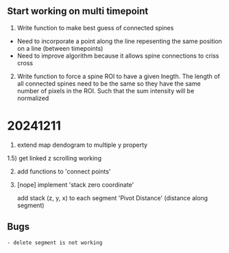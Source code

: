 
## Start working on multi timepoint

1) Write function to make best guess of connected spines
 - Need to incorporate a point along the line repesenting the same position on a line (between timepoints)
 - Need to improve algorithm because it allows spine connections to criss cross

2) Write function to force a spine ROI to have a given lnegth. The length of all connected spines need to be the same so they have the same number of pixels in the ROI. Such that the sum intensity will be normalized

# 20241211


1) extend map dendogram to multiple y property

1.5) get linked z scrolling working

2) add functions to 'connect points'

3) [nope] implement 'stack zero coordinate'

    add stack (z, y, x) to each segment 'Pivot Distance' (distance along segment)

## Bugs
    - delete segment is not working
    